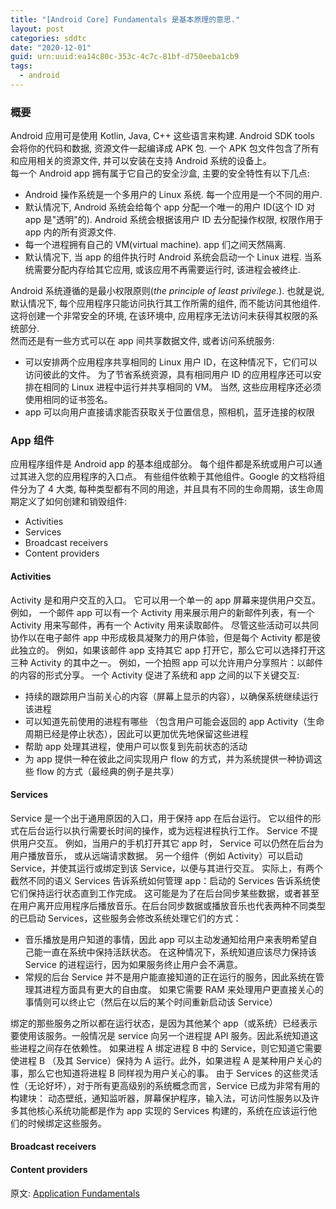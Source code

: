 ```yaml
---
title: "[Android Core] Fundamentals 是基本原理的意思."
layout: post
categories: sddtc
date: "2020-12-01"
guid: urn:uuid:ea14c80c-353c-4c7c-81bf-d750eeba1cb9
tags:
  - android
---
```


### 概要

Android 应用可是使用 Kotlin, Java, C++ 这些语言来构建. Android SDK tools 会将你的代码和数据, 资源文件一起编译成 APK 包. 一个 APK 包文件包含了所有和应用相关的资源文件, 并可以安装在支持 Android 系统的设备上。  
每一个 Android app 拥有属于它自己的安全沙盒, 主要的安全特性有以下几点:  
* Android 操作系统是一个多用户的 Linux 系统. 每一个应用是一个不同的用户.
* 默认情况下, Android 系统会给每个 app 分配一个唯一的用户 ID(这个 ID 对 app 是"透明"的). Android 系统会根据该用户 ID 去分配操作权限, 权限作用于app 内的所有资源文件.  
* 每一个进程拥有自己的 VM(virtual machine). app 们之间天然隔离.
* 默认情况下, 当 app 的组件执行时 Android 系统会启动一个 Linux 进程. 当系统需要分配内存给其它应用, 或该应用不再需要运行时, 该进程会被终止.  

Android 系统遵循的是最小权限原则(_the principle of least privilege._). 也就是说, 默认情况下, 每个应用程序只能访问执行其工作所需的组件, 而不能访问其他组件. 这将创建一个非常安全的环境, 在该环境中, 应用程序无法访问未获得其权限的系统部分.  
然而还是有一些方式可以在 app 间共享数据文件, 或者访问系统服务:    
* 可以安排两个应用程序共享相同的 Linux 用户 ID，在这种情况下，它们可以访问彼此的文件。 为了节省系统资源，具有相同用户 ID 的应用程序还可以安排在相同的 Linux 进程中运行并共享相同的 VM。 当然, 这些应用程序还必须使用相同的证书签名。  
*  app 可以向用户直接请求能否获取关于位置信息，照相机，蓝牙连接的权限

### App 组件

应用程序组件是 Android app 的基本组成部分。 每个组件都是系统或用户可以通过其进入您的应用程序的入口点。 有些组件依赖于其他组件。Google 的文档将组件分为了 4 大类, 每种类型都有不同的用途，并且具有不同的生命周期，该生命周期定义了如何创建和销毁组件: 

* Activities
* Services
* Broadcast receivers
* Content providers

#### Activities

Activity 是和用户交互的入口。 它可以用一个单一的 app  屏幕来提供用户交互。 例如， 一个邮件 app 可以有一个 Activity 用来展示用户的新邮件列表，有一个 Activity 用来写邮件，再有一个 Activity 用来读取邮件。 尽管这些活动可以共同协作以在电子邮件 app 中形成极具凝聚力的用户体验，但是每个 Activity 都是彼此独立的。 例如，如果该邮件 app 支持其它 app 打开它，那么它可以选择打开这三种 Activity 的其中之一。 例如，一个拍照 app 可以允许用户分享照片：以邮件的内容的形式分享。 一个 Activity 促进了系统和 app 之间的以下关键交互:

* 持续的跟踪用户当前关心的内容（屏幕上显示的内容），以确保系统继续运行该进程
* 可以知道先前使用的进程有哪些 （包含用户可能会返回的 app Activity（生命周期已经是停止状态），因此可以更加优先地保留这些进程
* 帮助 app 处理其进程，使用户可以恢复到先前状态的活动
* 为 app 提供一种在彼此之间实现用户 flow 的方式，并为系统提供一种协调这些 flow 的方式（最经典的例子是共享）

#### Services

Service 是一个出于通用原因的入口，用于保持 app 在后台运行。 它以组件的形式在后台运行以执行需要长时间的操作，或为远程进程执行工作。 Service 不提供用户交互。 例如，当用户的手机打开其它 app 时， Service 可以仍然在后台为用户播放音乐， 或从远端请求数据。 另一个组件（例如 Activity）可以启动 Service，并使其运行或绑定到该 Service，以便与其进行交互。 实际上，有两个截然不同的语义 Services 告诉系统如何管理 app：启动的 Services 告诉系统使它们保持运行状态直到工作完成。 这可能是为了在后台同步某些数据，或者甚至在用户离开应用程序后播放音乐。在后台同步数据或播放音乐也代表两种不同类型的已启动 Services，这些服务会修改系统处理它们的方式：

* 音乐播放是用户知道的事情，因此 app 可以主动发通知给用户来表明希望自己能一直在系统中保持活跃状态。 在这种情况下，系统知道应该尽力保持该 Service 的进程运行，因为如果服务终止用户会不满意。
* 常规的后台 Service 并不是用户能直接知道的正在运行的服务，因此系统在管理其进程方面具有更大的自由度。 如果它需要 RAM 来处理用户更直接关心的事情则可以终止它（然后在以后的某个时间重新启动该 Service）

绑定的那些服务之所以都在运行状态，是因为其他某个 app（或系统）已经表示要使用该服务。一般情况是 service 向另一个进程提 API 服务。因此系统知道这些进程之间存在依赖性。 如果进程 A 绑定进程 B 中的 Service，则它知道它需要使进程 B （及其 Service）保持为 A 运行。此外，如果进程 A 是某种用户关心的事，那么它也知道将进程 B 同样视为用户关心的事。 由于 Services 的这些灵活性（无论好坏），对于所有更高级别的系统概念而言，Service 已成为非常有用的构建块： 动态壁纸，通知监听器，屏幕保护程序，输入法，可访问性服务以及许多其他核心系统功能都是作为 app 实现的 Services 构建的，系统在应该运行他们的时候绑定这些服务。

#### Broadcast receivers



#### Content providers
  

 














原文: [Application Fundamentals](https://developer.android.com/guide/components/fundamentals)




 



